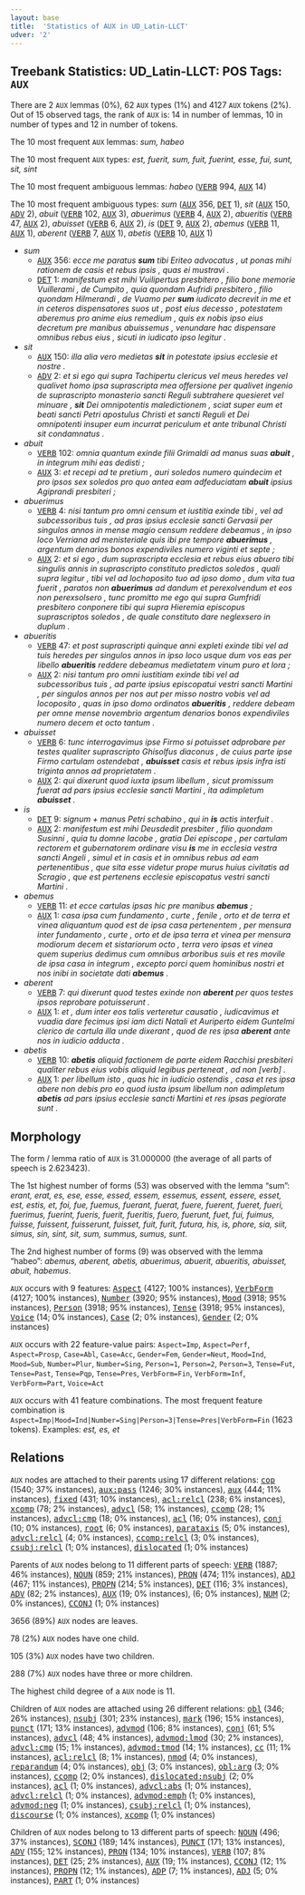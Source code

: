 ```yaml
---
layout: base
title:  'Statistics of AUX in UD_Latin-LLCT'
udver: '2'
---
```


## Treebank Statistics: UD_Latin-LLCT: POS Tags: `AUX`

There are 2 `AUX` lemmas (0%), 62 `AUX` types (1%) and 4127 `AUX` tokens (2%).
Out of 15 observed tags, the rank of `AUX` is: 14 in number of lemmas, 10 in number of types and 12 in number of tokens.

The 10 most frequent `AUX` lemmas: <em>sum, habeo</em>

The 10 most frequent `AUX` types:  <em>est, fuerit, sum, fuit, fuerint, esse, fui, sunt, sit, sint</em>

The 10 most frequent ambiguous lemmas: <em>habeo</em> (<tt><a href="la_llct-pos-VERB.html">VERB</a></tt> 994, <tt><a href="la_llct-pos-AUX.html">AUX</a></tt> 14)

The 10 most frequent ambiguous types:  <em>sum</em> (<tt><a href="la_llct-pos-AUX.html">AUX</a></tt> 356, <tt><a href="la_llct-pos-DET.html">DET</a></tt> 1), <em>sit</em> (<tt><a href="la_llct-pos-AUX.html">AUX</a></tt> 150, <tt><a href="la_llct-pos-ADV.html">ADV</a></tt> 2), <em>abuit</em> (<tt><a href="la_llct-pos-VERB.html">VERB</a></tt> 102, <tt><a href="la_llct-pos-AUX.html">AUX</a></tt> 3), <em>abuerimus</em> (<tt><a href="la_llct-pos-VERB.html">VERB</a></tt> 4, <tt><a href="la_llct-pos-AUX.html">AUX</a></tt> 2), <em>abueritis</em> (<tt><a href="la_llct-pos-VERB.html">VERB</a></tt> 47, <tt><a href="la_llct-pos-AUX.html">AUX</a></tt> 2), <em>abuisset</em> (<tt><a href="la_llct-pos-VERB.html">VERB</a></tt> 6, <tt><a href="la_llct-pos-AUX.html">AUX</a></tt> 2), <em>is</em> (<tt><a href="la_llct-pos-DET.html">DET</a></tt> 9, <tt><a href="la_llct-pos-AUX.html">AUX</a></tt> 2), <em>abemus</em> (<tt><a href="la_llct-pos-VERB.html">VERB</a></tt> 11, <tt><a href="la_llct-pos-AUX.html">AUX</a></tt> 1), <em>aberent</em> (<tt><a href="la_llct-pos-VERB.html">VERB</a></tt> 7, <tt><a href="la_llct-pos-AUX.html">AUX</a></tt> 1), <em>abetis</em> (<tt><a href="la_llct-pos-VERB.html">VERB</a></tt> 10, <tt><a href="la_llct-pos-AUX.html">AUX</a></tt> 1)


* <em>sum</em>
  * <tt><a href="la_llct-pos-AUX.html">AUX</a></tt> 356: <em>ecce me paratus <b>sum</b> tibi Eriteo advocatus , ut ponas mihi rationem de casis et rebus ipsis , quas ei mustravi .</em>
  * <tt><a href="la_llct-pos-DET.html">DET</a></tt> 1: <em>manifestum est mihi Vuilipertus presbitero , filio bone memorie Vuillerami , de Cumpito , quia quondam Aufridi presbitero , filio quondam Hilmerandi , de Vuamo per <b>sum</b> iudicato decrevit in me et in ceteros dispensatores suos ut , post eius decesso , potestatem aberemus pro anime eius remedium , quis ex nobis ipso eius decretum pre manibus abuissemus , venundare hac dispensare omnibus rebus eius , sicuti in iudicato ipso legitur .</em>
* <em>sit</em>
  * <tt><a href="la_llct-pos-AUX.html">AUX</a></tt> 150: <em>illa alia vero medietas <b>sit</b> in potestate ipsius ecclesie et nostre .</em>
  * <tt><a href="la_llct-pos-ADV.html">ADV</a></tt> 2: <em>et si ego qui supra Tachipertu clericus vel meus heredes vel qualivet homo ipsa suprascripta mea offersione per qualivet ingenio de suprascripto monasterio sancti Reguli subtrahere quesieret vel minuare , <b>sit</b> Dei omnipotentis maledictionem , sciat super eum et beati sancti Petri apostulus Christi et sancti Reguli et Dei omnipotenti insuper eum incurrat periculum et ante tribunal Christi sit condamnatus .</em>
* <em>abuit</em>
  * <tt><a href="la_llct-pos-VERB.html">VERB</a></tt> 102: <em>omnia quantum exinde filii Grimaldi ad manus suas <b>abuit</b> , in integrum mihi eas dedisti ;</em>
  * <tt><a href="la_llct-pos-AUX.html">AUX</a></tt> 3: <em>et recepi ad te pretium , auri soledos numero quindecim et pro ipsos sex soledos pro quo antea eam adfeduciatam <b>abuit</b> ipsius Agiprandi presbiteri ;</em>
* <em>abuerimus</em>
  * <tt><a href="la_llct-pos-VERB.html">VERB</a></tt> 4: <em>nisi tantum pro omni censum et iustitia exinde tibi , vel ad subcessoribus tuis , ad pras ipsius ecclesie sancti Gervasii per singulos annos in mense magio censum reddere debeamus , in ipso loco Verriana ad menisteriale quis ibi pre tempore <b>abuerimus</b> , argentum denarios bonos expendiviles numero viginti et septe ;</em>
  * <tt><a href="la_llct-pos-AUX.html">AUX</a></tt> 2: <em>et si ego , dum suprascripta ecclesia et rebus eius abuero tibi singulis annis in suprascripto constituto predictos soledos , quali supra legitur , tibi vel ad lochoposito tuo ad ipso domo , dum vita tua fuerit , paratos non <b>abuerimus</b> ad dandum et perexolvendum et eos non perexsolsero , tunc promitto me ego qui supra Gumfridi presbitero conponere tibi qui supra Hieremia episcopus suprascriptos soledos , de quale constituto dare neglexsero in duplum .</em>
* <em>abueritis</em>
  * <tt><a href="la_llct-pos-VERB.html">VERB</a></tt> 47: <em>et post suprascripti quinque anni expleti exinde tibi vel ad tuis heredes per singulos annos in ipso loco usque dum vos eas per libello <b>abueritis</b> reddere debeamus medietatem vinum puro et lora ;</em>
  * <tt><a href="la_llct-pos-AUX.html">AUX</a></tt> 2: <em>nisi tantum pro omni iustitiam exinde tibi vel ad subcessoribus tuis , ad parte ipsius episcopatui vestri sancti Martini , per singulos annos per nos aut per misso nostro vobis vel ad locoposito , quas in ipso domo ordinatos <b>abueritis</b> , reddere debeam per omne mense novembrio argentum denarios bonos expendiviles numero decem et octo tantum .</em>
* <em>abuisset</em>
  * <tt><a href="la_llct-pos-VERB.html">VERB</a></tt> 6: <em>tunc interrogavimus ipse Firmo si potuisset adprobare per testes qualiter suprascripto Ghisolfus diaconus , de cuius parte ipse Firmo cartulam ostendebat , <b>abuisset</b> casis et rebus ipsis infra isti triginta annos ad proprietatem .</em>
  * <tt><a href="la_llct-pos-AUX.html">AUX</a></tt> 2: <em>qui dixerunt quod iuxta ipsum libellum , sicut promissum fuerat ad pars ipsius ecclesie sancti Martini , ita adimpletum <b>abuisset</b> .</em>
* <em>is</em>
  * <tt><a href="la_llct-pos-DET.html">DET</a></tt> 9: <em>signum + manus Petri schabino , qui in <b>is</b> actis interfuit .</em>
  * <tt><a href="la_llct-pos-AUX.html">AUX</a></tt> 2: <em>manifestum est mihi Deusdedit presbiter , filio quondam Susinni , quia tu domne Iacobe , gratia Dei episcope , per cartulam rectorem et gubernatorem ordinare visu <b>is</b> me in ecclesia vestra sancti Angeli , simul et in casis et in omnibus rebus ad eam pertenentibus , que sita esse videtur prope murus huius civitatis ad Scragio , que est pertenens ecclesie episcopatus vestri sancti Martini .</em>
* <em>abemus</em>
  * <tt><a href="la_llct-pos-VERB.html">VERB</a></tt> 11: <em>et ecce cartulas ipsas hic pre manibus <b>abemus</b> ;</em>
  * <tt><a href="la_llct-pos-AUX.html">AUX</a></tt> 1: <em>casa ipsa cum fundamento , curte , fenile , orto et de terra et vinea aliquantum quod est de ipsa casa pertenentem , per mensura inter fundamento , curte , orto et de ipsa terra et vinea per mensura modiorum decem et sistariorum octo , terra vero ipsas et vinea quem superius dedimus cum omnibus arboribus suis et res movile de ipsa casa in integrum , excepto porci quem hominibus nostri et nos inibi in societate dati <b>abemus</b> .</em>
* <em>aberent</em>
  * <tt><a href="la_llct-pos-VERB.html">VERB</a></tt> 7: <em>qui dixerunt quod testes exinde non <b>aberent</b> per quos testes ipsos reprobare potuisserunt .</em>
  * <tt><a href="la_llct-pos-AUX.html">AUX</a></tt> 1: <em>et , dum inter eos talis verteretur causatio , iudicavimus et vuadia dare fecimus ipsi iam dicti Natali et Auriperto eidem Guntelmi clerico de cartula illa unde dixerant , quod de res ipsa <b>aberent</b> ante nos in iudicio adducta .</em>
* <em>abetis</em>
  * <tt><a href="la_llct-pos-VERB.html">VERB</a></tt> 10: <em><b>abetis</b> aliquid factionem de parte eidem Racchisi presbiteri qualiter rebus eius vobis aliquid legibus perteneat , ad non [verb] .</em>
  * <tt><a href="la_llct-pos-AUX.html">AUX</a></tt> 1: <em>per libellum isto , quas hic in iudicio ostendis , casa et res ipsa abere non debis pro eo quod iusta ipsum libellum non adimpletum <b>abetis</b> ad pars ipsius ecclesie sancti Martini et res ipsas pegiorate sunt .</em>

## Morphology

The form / lemma ratio of `AUX` is 31.000000 (the average of all parts of speech is 2.623423).

The 1st highest number of forms (53) was observed with the lemma “sum”: <em>erant, erat, es, ese, esse, essed, essem, essemus, essent, essere, esset, est, estis, et, foi, fue, fuemus, fuerant, fuerat, fuere, fuerent, fueret, fueri, fuerimus, fuerint, fueris, fuerit, fueritis, fuero, fuerunt, fuet, fui, fuimus, fuisse, fuissent, fuisserunt, fuisset, fuit, furit, futura, his, is, phore, sia, siit, simus, sin, sint, sit, sum, summus, sumus, sunt</em>.

The 2nd highest number of forms (9) was observed with the lemma “habeo”: <em>abemus, aberent, abetis, abuerimus, abuerit, abueritis, abuisset, abuit, habemus</em>.

`AUX` occurs with 9 features: <tt><a href="la_llct-feat-Aspect.html">Aspect</a></tt> (4127; 100% instances), <tt><a href="la_llct-feat-VerbForm.html">VerbForm</a></tt> (4127; 100% instances), <tt><a href="la_llct-feat-Number.html">Number</a></tt> (3920; 95% instances), <tt><a href="la_llct-feat-Mood.html">Mood</a></tt> (3918; 95% instances), <tt><a href="la_llct-feat-Person.html">Person</a></tt> (3918; 95% instances), <tt><a href="la_llct-feat-Tense.html">Tense</a></tt> (3918; 95% instances), <tt><a href="la_llct-feat-Voice.html">Voice</a></tt> (14; 0% instances), <tt><a href="la_llct-feat-Case.html">Case</a></tt> (2; 0% instances), <tt><a href="la_llct-feat-Gender.html">Gender</a></tt> (2; 0% instances)

`AUX` occurs with 22 feature-value pairs: `Aspect=Imp`, `Aspect=Perf`, `Aspect=Prosp`, `Case=Abl`, `Case=Acc`, `Gender=Fem`, `Gender=Neut`, `Mood=Ind`, `Mood=Sub`, `Number=Plur`, `Number=Sing`, `Person=1`, `Person=2`, `Person=3`, `Tense=Fut`, `Tense=Past`, `Tense=Pqp`, `Tense=Pres`, `VerbForm=Fin`, `VerbForm=Inf`, `VerbForm=Part`, `Voice=Act`

`AUX` occurs with 41 feature combinations.
The most frequent feature combination is `Aspect=Imp|Mood=Ind|Number=Sing|Person=3|Tense=Pres|VerbForm=Fin` (1623 tokens).
Examples: <em>est, es, et</em>


## Relations

`AUX` nodes are attached to their parents using 17 different relations: <tt><a href="la_llct-dep-cop.html">cop</a></tt> (1540; 37% instances), <tt><a href="la_llct-dep-aux-pass.html">aux:pass</a></tt> (1246; 30% instances), <tt><a href="la_llct-dep-aux.html">aux</a></tt> (444; 11% instances), <tt><a href="la_llct-dep-fixed.html">fixed</a></tt> (431; 10% instances), <tt><a href="la_llct-dep-acl-relcl.html">acl:relcl</a></tt> (238; 6% instances), <tt><a href="la_llct-dep-xcomp.html">xcomp</a></tt> (78; 2% instances), <tt><a href="la_llct-dep-advcl.html">advcl</a></tt> (58; 1% instances), <tt><a href="la_llct-dep-ccomp.html">ccomp</a></tt> (28; 1% instances), <tt><a href="la_llct-dep-advcl-cmp.html">advcl:cmp</a></tt> (18; 0% instances), <tt><a href="la_llct-dep-acl.html">acl</a></tt> (16; 0% instances), <tt><a href="la_llct-dep-conj.html">conj</a></tt> (10; 0% instances), <tt><a href="la_llct-dep-root.html">root</a></tt> (6; 0% instances), <tt><a href="la_llct-dep-parataxis.html">parataxis</a></tt> (5; 0% instances), <tt><a href="la_llct-dep-advcl-relcl.html">advcl:relcl</a></tt> (4; 0% instances), <tt><a href="la_llct-dep-ccomp-relcl.html">ccomp:relcl</a></tt> (3; 0% instances), <tt><a href="la_llct-dep-csubj-relcl.html">csubj:relcl</a></tt> (1; 0% instances), <tt><a href="la_llct-dep-dislocated.html">dislocated</a></tt> (1; 0% instances)

Parents of `AUX` nodes belong to 11 different parts of speech: <tt><a href="la_llct-pos-VERB.html">VERB</a></tt> (1887; 46% instances), <tt><a href="la_llct-pos-NOUN.html">NOUN</a></tt> (859; 21% instances), <tt><a href="la_llct-pos-PRON.html">PRON</a></tt> (474; 11% instances), <tt><a href="la_llct-pos-ADJ.html">ADJ</a></tt> (467; 11% instances), <tt><a href="la_llct-pos-PROPN.html">PROPN</a></tt> (214; 5% instances), <tt><a href="la_llct-pos-DET.html">DET</a></tt> (116; 3% instances), <tt><a href="la_llct-pos-ADV.html">ADV</a></tt> (82; 2% instances), <tt><a href="la_llct-pos-AUX.html">AUX</a></tt> (19; 0% instances),  (6; 0% instances), <tt><a href="la_llct-pos-NUM.html">NUM</a></tt> (2; 0% instances), <tt><a href="la_llct-pos-CCONJ.html">CCONJ</a></tt> (1; 0% instances)

3656 (89%) `AUX` nodes are leaves.

78 (2%) `AUX` nodes have one child.

105 (3%) `AUX` nodes have two children.

288 (7%) `AUX` nodes have three or more children.

The highest child degree of a `AUX` node is 11.

Children of `AUX` nodes are attached using 26 different relations: <tt><a href="la_llct-dep-obl.html">obl</a></tt> (346; 26% instances), <tt><a href="la_llct-dep-nsubj.html">nsubj</a></tt> (301; 23% instances), <tt><a href="la_llct-dep-mark.html">mark</a></tt> (196; 15% instances), <tt><a href="la_llct-dep-punct.html">punct</a></tt> (171; 13% instances), <tt><a href="la_llct-dep-advmod.html">advmod</a></tt> (106; 8% instances), <tt><a href="la_llct-dep-conj.html">conj</a></tt> (61; 5% instances), <tt><a href="la_llct-dep-advcl.html">advcl</a></tt> (48; 4% instances), <tt><a href="la_llct-dep-advmod-lmod.html">advmod:lmod</a></tt> (30; 2% instances), <tt><a href="la_llct-dep-advcl-cmp.html">advcl:cmp</a></tt> (15; 1% instances), <tt><a href="la_llct-dep-advmod-tmod.html">advmod:tmod</a></tt> (14; 1% instances), <tt><a href="la_llct-dep-cc.html">cc</a></tt> (11; 1% instances), <tt><a href="la_llct-dep-acl-relcl.html">acl:relcl</a></tt> (8; 1% instances), <tt><a href="la_llct-dep-nmod.html">nmod</a></tt> (4; 0% instances), <tt><a href="la_llct-dep-reparandum.html">reparandum</a></tt> (4; 0% instances), <tt><a href="la_llct-dep-obj.html">obj</a></tt> (3; 0% instances), <tt><a href="la_llct-dep-obl-arg.html">obl:arg</a></tt> (3; 0% instances), <tt><a href="la_llct-dep-ccomp.html">ccomp</a></tt> (2; 0% instances), <tt><a href="la_llct-dep-dislocated-nsubj.html">dislocated:nsubj</a></tt> (2; 0% instances), <tt><a href="la_llct-dep-acl.html">acl</a></tt> (1; 0% instances), <tt><a href="la_llct-dep-advcl-abs.html">advcl:abs</a></tt> (1; 0% instances), <tt><a href="la_llct-dep-advcl-relcl.html">advcl:relcl</a></tt> (1; 0% instances), <tt><a href="la_llct-dep-advmod-emph.html">advmod:emph</a></tt> (1; 0% instances), <tt><a href="la_llct-dep-advmod-neg.html">advmod:neg</a></tt> (1; 0% instances), <tt><a href="la_llct-dep-csubj-relcl.html">csubj:relcl</a></tt> (1; 0% instances), <tt><a href="la_llct-dep-discourse.html">discourse</a></tt> (1; 0% instances), <tt><a href="la_llct-dep-xcomp.html">xcomp</a></tt> (1; 0% instances)

Children of `AUX` nodes belong to 13 different parts of speech: <tt><a href="la_llct-pos-NOUN.html">NOUN</a></tt> (496; 37% instances), <tt><a href="la_llct-pos-SCONJ.html">SCONJ</a></tt> (189; 14% instances), <tt><a href="la_llct-pos-PUNCT.html">PUNCT</a></tt> (171; 13% instances), <tt><a href="la_llct-pos-ADV.html">ADV</a></tt> (155; 12% instances), <tt><a href="la_llct-pos-PRON.html">PRON</a></tt> (134; 10% instances), <tt><a href="la_llct-pos-VERB.html">VERB</a></tt> (107; 8% instances), <tt><a href="la_llct-pos-DET.html">DET</a></tt> (25; 2% instances), <tt><a href="la_llct-pos-AUX.html">AUX</a></tt> (19; 1% instances), <tt><a href="la_llct-pos-CCONJ.html">CCONJ</a></tt> (12; 1% instances), <tt><a href="la_llct-pos-PROPN.html">PROPN</a></tt> (12; 1% instances), <tt><a href="la_llct-pos-ADP.html">ADP</a></tt> (7; 1% instances), <tt><a href="la_llct-pos-ADJ.html">ADJ</a></tt> (5; 0% instances), <tt><a href="la_llct-pos-PART.html">PART</a></tt> (1; 0% instances)

